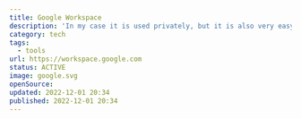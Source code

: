 ```yaml
---
title: Google Workspace
description: 'In my case it is used privately, but it is also very easy to set up for small to large organizations.'
category: tech
tags:
  - tools
url: https://workspace.google.com
status: ACTIVE
image: google.svg
openSource:
updated: 2022-12-01 20:34
published: 2022-12-01 20:34
---
```

